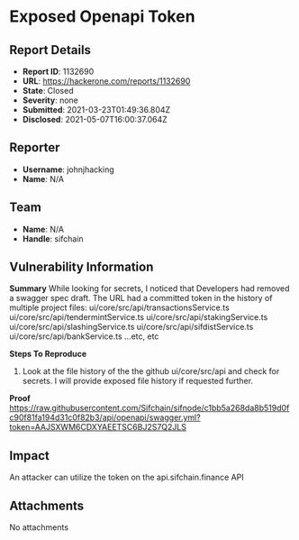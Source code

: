 # Exposed Openapi Token

## Report Details
- **Report ID**: 1132690
- **URL**: https://hackerone.com/reports/1132690
- **State**: Closed
- **Severity**: none
- **Submitted**: 2021-03-23T01:49:36.804Z
- **Disclosed**: 2021-05-07T16:00:37.064Z

## Reporter
- **Username**: johnjhacking
- **Name**: N/A

## Team
- **Name**: N/A
- **Handle**: sifchain

## Vulnerability Information
**Summary**
While looking for secrets, I noticed that Developers had removed a swagger spec draft. The URL had a committed token in the history of multiple project files:
ui/core/src/api/transactionsService.ts
ui/core/src/api/tendermintService.ts
ui/core/src/api/stakingService.ts
ui/core/src/api/slashingService.ts
ui/core/src/api/sifdistService.ts
ui/core/src/api/bankService.ts
...etc, etc

**Steps To Reproduce**
1. Look at the file history of the the github ui/core/src/api and check for secrets. I will provide exposed file history if requested further.

**Proof**
 https://raw.githubusercontent.com/Sifchain/sifnode/c1bb5a268da8b519d0fc90f81fa194d31c0f82b3/api/openapi/swagger.yml?token=AAJSXWM6CDXYAEETSC6BJ2S7Q2JLS

## Impact

An attacker can utilize the token on the api.sifchain.finance API

## Attachments
No attachments

